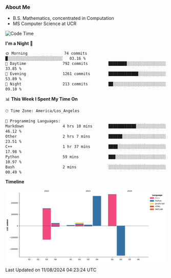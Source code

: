 ### About Me

- B.S. Mathematics, concentrated in Computation
- MS Computer Science at UCR



<!--START_SECTION:waka-->
![Code Time](http://img.shields.io/badge/Code%20Time-311%20hrs%2010%20mins-blue)

**I'm a Night 🦉** 

```text
🌞 Morning                74 commits          █░░░░░░░░░░░░░░░░░░░░░░░░   03.16 % 
🌆 Daytime                792 commits         ████████░░░░░░░░░░░░░░░░░   33.85 % 
🌃 Evening                1261 commits        █████████████░░░░░░░░░░░░   53.89 % 
🌙 Night                  213 commits         ██░░░░░░░░░░░░░░░░░░░░░░░   09.10 % 
```


📊 **This Week I Spent My Time On** 

```text
🕑︎ Time Zone: America/Los_Angeles

💬 Programming Languages: 
Markdown                 4 hrs 10 mins       ████████████░░░░░░░░░░░░░   46.12 % 
Other                    2 hrs 7 mins        ██████░░░░░░░░░░░░░░░░░░░   23.51 % 
C++                      1 hr 37 mins        ████░░░░░░░░░░░░░░░░░░░░░   17.98 % 
Python                   59 mins             ███░░░░░░░░░░░░░░░░░░░░░░   10.97 % 
Bash                     2 mins              ░░░░░░░░░░░░░░░░░░░░░░░░░   00.49 % 
```

**Timeline**

![Lines of Code chart](https://raw.githubusercontent.com/nickocruzm/nickocruzm/main/assets/bar_graph.png)


 Last Updated on 11/08/2024 04:23:24 UTC
<!--END_SECTION:waka-->
